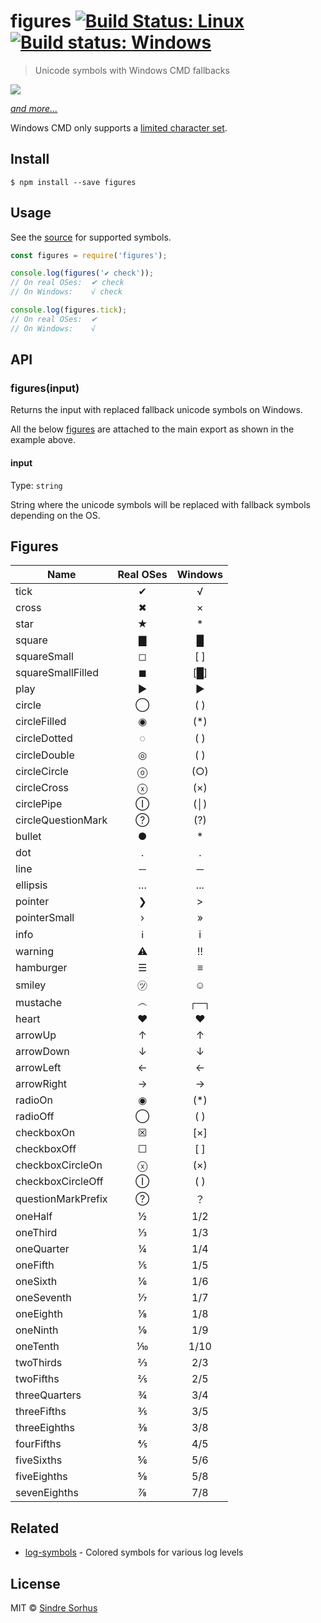 # figures [![Build Status: Linux](https://travis-ci.org/sindresorhus/figures.svg?branch=master)](https://travis-ci.org/sindresorhus/figures) [![Build status: Windows](https://ci.appveyor.com/api/projects/status/mb743hl70269be3r/branch/master?svg=true)](https://ci.appveyor.com/project/sindresorhus/figures/branch/master)

> Unicode symbols with Windows CMD fallbacks

[![](screenshot.png)](index.js)

[*and more...*](index.js)

Windows CMD only supports a [limited character set](http://en.wikipedia.org/wiki/Code_page_437).

## Install

```
$ npm install --save figures
```

## Usage

See the [source](index.js) for supported symbols.

```js
const figures = require('figures');

console.log(figures('✔︎ check'));
// On real OSes:  ✔︎ check
// On Windows:    √ check

console.log(figures.tick);
// On real OSes:  ✔︎
// On Windows:    √
```

## API

### figures(input)

Returns the input with replaced fallback unicode symbols on Windows.

All the below [figures](#figures) are attached to the main export as shown in the example above.

#### input

Type: `string`

String where the unicode symbols will be replaced with fallback symbols depending on the OS.

## Figures

| Name               | Real OSes | Windows |
| ------------------ | :-------: | :-----: |
| tick               |     ✔     |    √    |
| cross              |     ✖     |    ×    |
| star               |     ★     |    *    |
| square             |     ▇     |    █    |
| squareSmall        |     ◻     |   [ ]   |
| squareSmallFilled  |     ◼     |   [█]   |
| play               |     ▶     |    ►    |
| circle             |     ◯     |   ( )   |
| circleFilled       |     ◉     |   (*)   |
| circleDotted       |     ◌     |   ( )   |
| circleDouble       |     ◎     |   ( )   |
| circleCircle       |     ⓞ     |   (○)   |
| circleCross        |     ⓧ     |   (×)   |
| circlePipe         |     Ⓘ     |   (│)   |
| circleQuestionMark |     ?⃝    |   (?)   |
| bullet             |     ●     |    *    |
| dot                |     ․     |    .    |
| line               |     ─     |    ─    |
| ellipsis           |     …     |   ...   |
| pointer            |     ❯     |    >    |
| pointerSmall       |     ›     |    »    |
| info               |     ℹ     |    i    |
| warning            |     ⚠     |    ‼    |
| hamburger          |     ☰     |    ≡    |
| smiley             |     ㋡     |    ☺    |
| mustache           |     ෴     |   ┌─┐   |
| heart              |     ♥     |    ♥    |
| arrowUp            |     ↑     |    ↑    |
| arrowDown          |     ↓     |    ↓    |
| arrowLeft          |     ←     |    ←    |
| arrowRight         |     →     |    →    |
| radioOn            |     ◉     |   (*)   |
| radioOff           |     ◯     |   ( )   |
| checkboxOn         |     ☒     |   [×]   |
| checkboxOff        |     ☐     |   [ ]   |
| checkboxCircleOn   |     ⓧ     |   (×)   |
| checkboxCircleOff  |     Ⓘ     |   ( )   |
| questionMarkPrefix |     ?⃝    |    ？    |
| oneHalf            |     ½     |   1/2   |
| oneThird           |     ⅓     |   1/3   |
| oneQuarter         |     ¼     |   1/4   |
| oneFifth           |     ⅕     |   1/5   |
| oneSixth           |     ⅙     |   1/6   |
| oneSeventh         |     ⅐     |   1/7   |
| oneEighth          |     ⅛     |   1/8   |
| oneNinth           |     ⅑     |   1/9   |
| oneTenth           |     ⅒     |   1/10  |
| twoThirds          |     ⅔     |   2/3   |
| twoFifths          |     ⅖     |   2/5   |
| threeQuarters      |     ¾     |   3/4   |
| threeFifths        |     ⅗     |   3/5   |
| threeEighths       |     ⅜     |   3/8   |
| fourFifths         |     ⅘     |   4/5   |
| fiveSixths         |     ⅚     |   5/6   |
| fiveEighths        |     ⅝     |   5/8   |
| sevenEighths       |     ⅞     |   7/8   |

## Related

- [log-symbols](https://github.com/sindresorhus/log-symbols) - Colored symbols for various log levels

## License

MIT © [Sindre Sorhus](https://sindresorhus.com)
